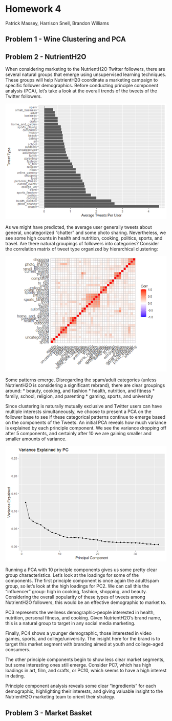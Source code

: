# Homework 4

Patrick Massey, Harrison Snell, Brandon Williams

## Problem 1 - Wine Clustering and PCA

## Problem 2 - NutrientH2O

When considering marketing to the NutrientH2O Twitter followers, there
are several natural groups that emerge using unsupervised learning
techniques. These groups will help NutrientH20 coordinate a marketing
campaign to specific follower demographics. Before conducting principle
component analysis (PCA), let’s take a look at the overall trends of the
tweets of the Twitter followers.

![](Homework4_files/figure-markdown_strict/unnamed-chunk-3-1.png)

As we might have predicted, the average user generally tweets about
general, uncategorized “chatter” and some photo sharing. Nevertheless,
we see some high counts in health and nutrition, cooking, politics,
sports, and travel. Are there natural groupings of followers into
categories? Consider the correlation matrix of tweet type organized by
hierarchical clustering:

![](Homework4_files/figure-markdown_strict/pressure-1.png)

Some patterns emerge. Disregarding the spam/adult categories (unless
NutrientH2O is considering a significant rebrand), there are clear
groupings around: \* beauty, cooking, and fashion \* health, nutrition,
and fitness \* family, school, religion, and parenting \* gaming,
sports, and university

Since clustering is naturally mutually exclusive and Twitter users can
have multiple interests simultaneously, we choose to present a PCA on
the follower base to see if these categorical patterns continue to
emerge based on the components of the Tweets. An initial PCA reveals how
much variance is explained by each principle component. We see the
variance dropping off after 5 components, and certainly after 10 we are
gaining smaller and smaller amounts of variance.

![](Homework4_files/figure-markdown_strict/unnamed-chunk-4-1.png)

Running a PCA with 10 principle components gives us some pretty clear
group characteristics. Let’s look at the loadings for some of the
components. The first principle component is once again the adult/spam
group, so let’s look at the high loadings for PC2. We can call this the
“influencer” group: high in cooking, fashion, shopping, and beauty.
Considering the overall popularity of these types of tweets among
NutrientH2O followers, this would be an effective demographic to market
to.

PC3 represents the wellness demographic–people interested in health,
nutrition, personal fitness, and cooking. Given NutrientH2O’s brand
name, this is a natural group to target in any social media marketing.

Finally, PC4 shows a younger demographic, those interested in video
games, sports, and college/university. The insight here for the brand is
to target this market segment with branding aimed at youth and
college-aged consumers.

The other principle components begin to show less clear market segments,
but some interesting ones still emerge. Consider PC7, which has high
loadings in art, film, and crafts, or PC10, which seems to have a high
interest in dating.

Principle component analysis reveals some clear “ingredients” for each
demographic, highlighting their interests, and giving valuable insight
to the NutrientH2O marketing team to orient their strategy.

## Problem 3 - Market Basket
